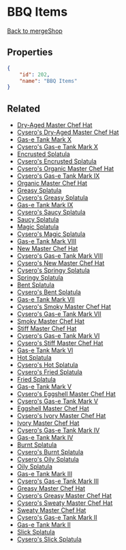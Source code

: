 # BBQ Items

<no description available>

[Back to mergeShop](../merge-shops.md)

## Properties

```json
{
    "id": 202,
    "name": "BBQ Items"
}
```

## Related

- [Dry-Aged Master Chef Hat](../items/18230-dry-aged-master-chef-hat.md)
- [Cysero's Dry-Aged Master Chef Hat](../items/18231-cysero-s-dry-aged-master-chef-hat.md)
- [Gas-e Tank Mark X](../items/18232-gas-e-tank-mark-x.md)
- [Cysero's Gas-e Tank Mark X](../items/18233-cysero-s-gas-e-tank-mark-x.md)
- [Encrusted Splatula](../items/18234-encrusted-splatula.md)
- [Cysero's Encrusted Splatula](../items/18235-cysero-s-encrusted-splatula.md)
- [Cysero's Organic Master Chef Hat](../items/11888-cysero-s-organic-master-chef-hat.md)
- [Cysero's Gas-e Tank Mark IX](../items/11872-cysero-s-gas-e-tank-mark-ix.md)
- [Organic Master Chef Hat](../items/11877-organic-master-chef-hat.md)
- [Greasy Splatula](../items/11846-greasy-splatula.md)
- [Cysero's Greasy Splatula](../items/11856-cysero-s-greasy-splatula.md)
- [Gas-e Tank Mark IX](../items/11864-gas-e-tank-mark-ix.md)
- [Cysero's Saucy Splatula](../items/11855-cysero-s-saucy-splatula.md)
- [Saucy Splatula](../items/11845-saucy-splatula.md)
- [Magic Splatula](../items/11844-magic-splatula.md)
- [Cysero's Magic Splatula](../items/11854-cysero-s-magic-splatula.md)
- [Gas-e Tank Mark VIII](../items/11863-gas-e-tank-mark-viii.md)
- [New Master Chef Hat](../items/11876-new-master-chef-hat.md)
- [Cysero's Gas-e Tank Mark VIII](../items/11871-cysero-s-gas-e-tank-mark-viii.md)
- [Cysero's New Master Chef Hat](../items/11887-cysero-s-new-master-chef-hat.md)
- [Cysero's Springy Splatula](../items/11853-cysero-s-springy-splatula.md)
- [Springy Splatula](../items/11843-springy-splatula.md)
- [Bent Splatula](../items/11842-bent-splatula.md)
- [Cysero's Bent Splatula](../items/11852-cysero-s-bent-splatula.md)
- [Gas-e Tank Mark VII](../items/11862-gas-e-tank-mark-vii.md)
- [Cysero's Smoky Master Chef Hat](../items/11886-cysero-s-smoky-master-chef-hat.md)
- [Cysero's Gas-e Tank Mark VII](../items/11870-cysero-s-gas-e-tank-mark-vii.md)
- [Smoky Master Chef Hat](../items/11875-smoky-master-chef-hat.md)
- [Stiff Master Chef Hat](../items/11880-stiff-master-chef-hat.md)
- [Cysero's Gas-e Tank Mark VI](../items/11869-cysero-s-gas-e-tank-mark-vi.md)
- [Cysero's Stiff Master Chef Hat](../items/11885-cysero-s-stiff-master-chef-hat.md)
- [Gas-e Tank Mark VI](../items/11861-gas-e-tank-mark-vi.md)
- [Hot Splatula](../items/11841-hot-splatula.md)
- [Cysero's Hot Splatula](../items/11851-cysero-s-hot-splatula.md)
- [Cysero's Fried Splatula](../items/11850-cysero-s-fried-splatula.md)
- [Fried Splatula](../items/11840-fried-splatula.md)
- [Gas-e Tank Mark V](../items/11860-gas-e-tank-mark-v.md)
- [Cysero's Eggshell Master Chef Hat](../items/11884-cysero-s-eggshell-master-chef-hat.md)
- [Cysero's Gas-e Tank Mark V](../items/11868-cysero-s-gas-e-tank-mark-v.md)
- [Eggshell Master Chef Hat](../items/11874-eggshell-master-chef-hat.md)
- [Cysero's Ivory Master Chef Hat](../items/11883-cysero-s-ivory-master-chef-hat.md)
- [Ivory Master Chef Hat](../items/11879-ivory-master-chef-hat.md)
- [Cysero's Gas-e Tank Mark IV](../items/11867-cysero-s-gas-e-tank-mark-iv.md)
- [Gas-e Tank Mark IV](../items/11859-gas-e-tank-mark-iv.md)
- [Burnt Splatula](../items/11839-burnt-splatula.md)
- [Cysero's Burnt Splatula](../items/11849-cysero-s-burnt-splatula.md)
- [Cysero's Oily Splatula](../items/11848-cysero-s-oily-splatula.md)
- [Oily Splatula](../items/11838-oily-splatula.md)
- [Gas-e Tank Mark III](../items/11858-gas-e-tank-mark-iii.md)
- [Cysero's Gas-e Tank Mark III](../items/11866-cysero-s-gas-e-tank-mark-iii.md)
- [Greasy Master Chef Hat](../items/11873-greasy-master-chef-hat.md)
- [Cysero's Greasy Master Chef Hat](../items/11882-cysero-s-greasy-master-chef-hat.md)
- [Cysero's Sweaty Master Chef Hat](../items/11881-cysero-s-sweaty-master-chef-hat.md)
- [Sweaty Master Chef Hat](../items/11878-sweaty-master-chef-hat.md)
- [Cysero's Gas-e Tank Mark II](../items/11865-cysero-s-gas-e-tank-mark-ii.md)
- [Gas-e Tank Mark II](../items/11857-gas-e-tank-mark-ii.md)
- [Slick Splatula](../items/11837-slick-splatula.md)
- [Cysero's Slick Splatula](../items/11847-cysero-s-slick-splatula.md)

